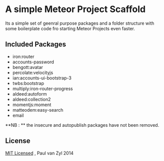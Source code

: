 # A simple Meteor Project Scaffold

Its a simple set of geenral purpose packages and a folder structure with some boilerplate code fro starting Meteor Projects even faster.

## Included Packages

* iron:router
* accounts-password
* bengott:avatar
* percolate:velocityjs
* ian:accounts-ui-bootstrap-3
* twbs:bootstrap
* multiply:iron-router-progress
* aldeed:autoform
* aldeed:collection2
* momentjs:moment
* matteodem:easy-search
* email

**NB : ** the insecure and autopublish packages have not been removed. 

## License
[MIT Licensed](https://github.com/Pushplaybang/knife/blob/master/LICENSE) , Paul van Zyl 2014
